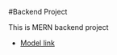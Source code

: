 #Backend Project

This is MERN backend project
- [Model link](https://app.eraser.io/workspace/YtPqZ1VogxGy1jzIDkzj?origin=share)

